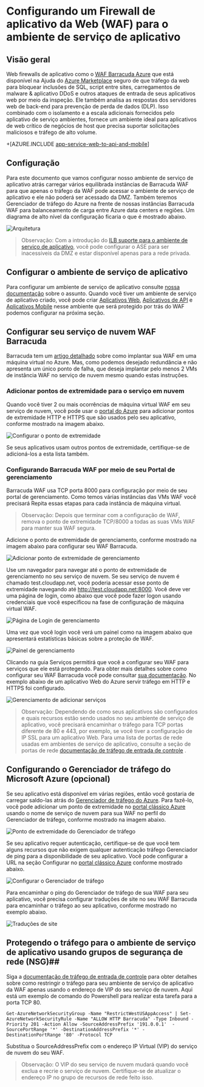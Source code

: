 <properties 
    pageTitle="Configurando um Firewall de aplicativo da Web (WAF) para o ambiente de serviço de aplicativo" 
    description="Saiba como configurar um firewall de aplicativo web na frente do seu ambiente de serviço de aplicativo." 
    services="app-service\web" 
    documentationCenter="" 
    authors="naziml" 
    manager="wpickett" 
    editor="jimbe"/>

<tags 
    ms.service="app-service" 
    ms.workload="web" 
    ms.tgt_pltfrm="na" 
    ms.devlang="na" 
    ms.topic="article" 
    ms.date="08/17/2016" 
    ms.author="naziml"/>    

# <a name="configuring-a-web-application-firewall-waf-for-app-service-environment"></a>Configurando um Firewall de aplicativo da Web (WAF) para o ambiente de serviço de aplicativo

## <a name="overview"></a>Visão geral ##
Web firewalls de aplicativo como o [WAF Barracuda Azure](https://www.barracuda.com/programs/azure) que está disponível na Ajuda do [Azure Marketplace](https://azure.microsoft.com/marketplace/partners/barracudanetworks/waf-byol/) seguro de que tráfego da web para bloquear inclusões de SQL, script entre sites, carregamentos de malware & aplicativo DDoS e outros ataques de entrada de seus aplicativos web por meio da inspeção. Ele também analisa as respostas dos servidores web de back-end para prevenção de perda de dados (DLP). Isso combinado com o isolamento e a escala adicionais fornecidos pelo aplicativo de serviço ambientes, fornece um ambiente ideal para aplicativos de web crítico de negócios de host que precisa suportar solicitações maliciosos e tráfego de alto volume.

+[AZURE.INCLUDE [app-service-web-to-api-and-mobile](../../includes/app-service-web-to-api-and-mobile.md)] 

## <a name="setup"></a>Configuração ##
Para este documento que vamos configurar nosso ambiente de serviço de aplicativo atrás carregar vários equilibrada instâncias de Barracuda WAF para que apenas o tráfego da WAF pode acessar o ambiente de serviço de aplicativo e ele não poderá ser acessado da DMZ. Também teremos Gerenciador de tráfego do Azure na frente de nossas instâncias Barracuda WAF para balanceamento de carga entre Azure data centers e regiões. Um diagrama de alto nível da configuração ficaria o que é mostrado abaixo.

![Arquitetura][Architecture] 

> Observação: Com a introdução do [ILB suporte para o ambiente de serviço de aplicativo](app-service-environment-with-internal-load-balancer.md), você pode configurar o ASE para ser inacessíveis da DMZ e estar disponível apenas para a rede privada. 

## <a name="configuring-your-app-service-environment"></a>Configurar o ambiente de serviço de aplicativo ##
Para configurar um ambiente de serviço de aplicativo consulte [nossa documentação](app-service-web-how-to-create-an-app-service-environment.md) sobre o assunto. Quando você tiver um ambiente de serviço de aplicativo criado, você pode criar [Aplicativos Web](app-service-web-overview.md), [Aplicativos de API](../app-service-api/app-service-api-apps-why-best-platform.md) e [Aplicativos Mobile](../app-service-mobile/app-service-mobile-value-prop.md) nesse ambiente que será protegido por trás do WAF podemos configurar na próxima seção.

## <a name="configuring-your-barracuda-waf-cloud-service"></a>Configurar seu serviço de nuvem WAF Barracuda ##
Barracuda tem um [artigo detalhado](https://campus.barracuda.com/product/webapplicationfirewall/article/WAF/DeployWAFInAzure) sobre como implantar sua WAF em uma máquina virtual no Azure. Mas, como podemos desejado redundância e não apresenta um único ponto de falha, que deseja implantar pelo menos 2 VMs de instância WAF no serviço de nuvem mesmo quando estas instruções.

### <a name="adding-endpoints-to-cloud-service"></a>Adicionar pontos de extremidade para o serviço em nuvem ###
Quando você tiver 2 ou mais ocorrências de máquina virtual WAF em seu serviço de nuvem, você pode usar o [portal do Azure](https://portal.azure.com/) para adicionar pontos de extremidade HTTP e HTTPS que são usados pelo seu aplicativo, conforme mostrado na imagem abaixo.

![Configurar o ponto de extremidade][ConfigureEndpoint]

Se seus aplicativos usam outros pontos de extremidade, certifique-se de adicioná-los a esta lista também. 

### <a name="configuring-barracuda-waf-through-its-management-portal"></a>Configurando Barracuda WAF por meio de seu Portal de gerenciamento ###
Barracuda WAF usa TCP porta 8000 para configuração por meio de seu portal de gerenciamento. Como temos várias instâncias das VMs WAF você precisará Repita essas etapas para cada instância de máquina virtual. 


> Observação: Depois que terminar com a configuração de WAF, remova o ponto de extremidade TCP/8000 a todas as suas VMs WAF para manter sua WAF segura.

Adicione o ponto de extremidade de gerenciamento, conforme mostrado na imagem abaixo para configurar seu WAF Barracuda.

![Adicionar ponto de extremidade de gerenciamento][AddManagementEndpoint]
 
Use um navegador para navegar até o ponto de extremidade de gerenciamento no seu serviço de nuvem. Se seu serviço de nuvem é chamado test.cloudapp.net, você poderia acessar esse ponto de extremidade navegando até http://test.cloudapp.net:8000. Você deve ver uma página de login, como abaixo que você pode fazer logon usando credenciais que você especificou na fase de configuração de máquina virtual WAF.

![Página de Login de gerenciamento][ManagementLoginPage]

Uma vez que você login você verá um painel como na imagem abaixo que apresentará estatísticas básicas sobre a proteção de WAF.

![Painel de gerenciamento][ManagementDashboard]

Clicando na guia Serviços permitirá que você a configurar seu WAF para serviços que ele está protegendo. Para obter mais detalhes sobre como configurar seu WAF Barracuda você pode consultar [sua documentação](https://techlib.barracuda.com/waf/getstarted1). No exemplo abaixo de um aplicativo Web do Azure servir tráfego em HTTP e HTTPS foi configurado.

![Gerenciamento de adicionar serviços][ManagementAddServices]

> Observação: Dependendo de como seus aplicativos são configurados e quais recursos estão sendo usados no seu ambiente de serviço de aplicativo, você precisará encaminhar o tráfego para TCP portas diferente de 80 e 443, por exemplo, se você tiver a configuração de IP SSL para um aplicativo Web. Para uma lista de portas de rede usadas em ambientes de serviço de aplicativo, consulte a seção de portas de rede [documentação de tráfego de entrada de controle](app-service-app-service-environment-control-inbound-traffic.md) .

## <a name="configuring-microsoft-azure-traffic-manager-optional"></a>Configurando o Gerenciador de tráfego do Microsoft Azure (opcional) ##
Se seu aplicativo está disponível em várias regiões, então você gostaria de carregar saldo-las atrás do [Gerenciador de tráfego do Azure](../traffic-manager/traffic-manager-overview.md). Para fazê-lo, você pode adicionar um ponto de extremidade no [portal clássico Azure](https://manage.azure.com) usando o nome de serviço de nuvem para sua WAF no perfil do Gerenciador de tráfego, conforme mostrado na imagem abaixo. 

![Ponto de extremidade do Gerenciador de tráfego][TrafficManagerEndpoint]

Se seu aplicativo requer autenticação, certifique-se de que você tem alguns recursos que não exigem qualquer autenticação tráfego Gerenciador de ping para a disponibilidade de seu aplicativo. Você pode configurar a URL na seção Configurar no [portal clássico Azure](https://manage.azure.com) conforme mostrado abaixo.

![Configurar o Gerenciador de tráfego][ConfigureTrafficManager]

Para encaminhar o ping do Gerenciador de tráfego de sua WAF para seu aplicativo, você precisa configurar traduções de site no seu WAF Barracuda para encaminhar o tráfego ao seu aplicativo, conforme mostrado no exemplo abaixo.

![Traduções de site][WebsiteTranslations]

## <a name="securing-traffic-to-app-service-environment-using-network-security-groups-nsg"></a>Protegendo o tráfego para o ambiente de serviço de aplicativo usando grupos de segurança de rede (NSG)##
Siga a [documentação de tráfego de entrada de controle](app-service-app-service-environment-control-inbound-traffic.md) para obter detalhes sobre como restringir o tráfego para seu ambiente de serviço de aplicativo da WAF apenas usando o endereço de VIP do seu serviço de nuvem. Aqui está um exemplo de comando do Powershell para realizar esta tarefa para a porta TCP 80.


    Get-AzureNetworkSecurityGroup -Name "RestrictWestUSAppAccess" | Set-AzureNetworkSecurityRule -Name "ALLOW HTTP Barracuda" -Type Inbound -Priority 201 -Action Allow -SourceAddressPrefix '191.0.0.1'  -SourcePortRange '*' -DestinationAddressPrefix '*' -DestinationPortRange '80' -Protocol TCP

Substitua o SourceAddressPrefix com o endereço IP Virtual (VIP) do serviço de nuvem do seu WAF.

> Observação: O VIP do seu serviço de nuvem mudará quando você exclua e recrie o serviço de nuvem. Certifique-se de atualizar o endereço IP no grupo de recursos de rede feito isso. 
 
<!-- IMAGES -->
[Architecture]: ./media/app-service-app-service-environment-web-application-firewall/Architecture.png
[ConfigureEndpoint]: ./media/app-service-app-service-environment-web-application-firewall/ConfigureEndpoint.png
[AddManagementEndpoint]: ./media/app-service-app-service-environment-web-application-firewall/AddManagementEndpoint.png
[ManagementAddServices]: ./media/app-service-app-service-environment-web-application-firewall/ManagementAddServices.png
[ManagementDashboard]: ./media/app-service-app-service-environment-web-application-firewall/ManagementDashboard.png
[ManagementLoginPage]: ./media/app-service-app-service-environment-web-application-firewall/ManagementLoginPage.png
[TrafficManagerEndpoint]: ./media/app-service-app-service-environment-web-application-firewall/TrafficManagerEndpoint.png
[ConfigureTrafficManager]: ./media/app-service-app-service-environment-web-application-firewall/ConfigureTrafficManager.png
[WebsiteTranslations]: ./media/app-service-app-service-environment-web-application-firewall/WebsiteTranslations.png
